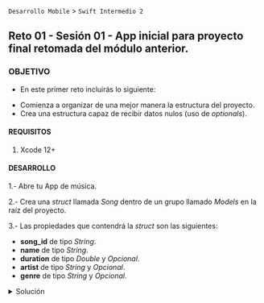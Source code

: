 
`Desarrollo Mobile` > `Swift Intermedio 2`

## Reto 01 - Sesión 01 - App inicial para proyecto final retomada del módulo anterior.

### OBJETIVO 

- En este primer reto incluirás lo siguiente:
* Comienza a organizar de una mejor manera la estructura del proyecto.
* Crea una estructura capaz de recibir datos nulos (uso de _optionals_).

#### REQUISITOS 

1. Xcode 12+

#### DESARROLLO

1.- Abre tu App de música.

2.- Crea una _struct_ llamada _Song_ dentro de un grupo llamado _Models_ en la raíz del proyecto.

3.- Las propiedades que contendrá la _struct_ son las siguientes:
* **song_id** de tipo _String_.
* **name** de tipo _String_.
* **duration** de tipo _Double_ y _Opcional_.
* **artist** de tipo _String_ y _Opcional_.
* **genre** de tipo _String_ y _Opcional_.

<details>
        <summary>Solución</summary>
        <p> Abrir el proyecto.</p>
        <p> Crear un Grupo llamado Models</p>
        <p> Crear un archivo tipo <i>Swift File</i> llamado Song</p>
        <p> Agregar las propiedades enlistadas, las marcadas cómo optional, deberán terminar con ?</p>
</details>